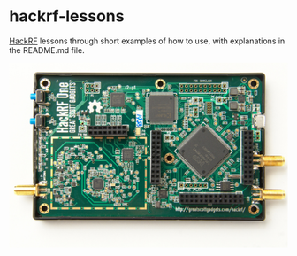 # hackrf-lessons
[HackRF](https://hackrf.readthedocs.io/en/latest/hackrf_one.html) lessons through short examples of how to use, with explanations in the README.md file.

![](./HackRF-One.jpeg)
